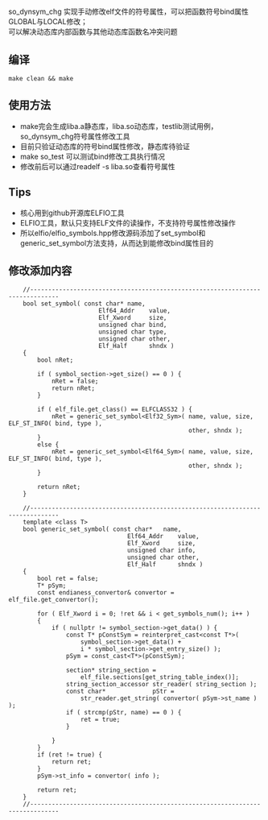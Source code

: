 
#  
so_dynsym_chg 实现手动修改elf文件的符号属性，可以把函数符号bind属性GLOBAL与LOCAL修改；  
可以解决动态库内部函数与其他动态库函数名冲突问题

## 编译
`make clean && make`  

## 使用方法
* make完会生成liba.a静态库，liba.so动态库，testlib测试用例，so_dynsym_chg符号属性修改工具  
* 目前只验证动态库的符号bind属性修改，静态库待验证  
* make so_test 可以测试bind修改工具执行情况    
* 修改前后可以通过readelf -s liba.so查看符号属性  

## Tips
* 核心用到github开源库ELFIO工具   
* ELFIO工具，默认只支持ELF文件的读操作，不支持符号属性修改操作   
* 所以elfio/elfio_symbols.hpp修改源码添加了set_symbol和generic_set_symbol方法支持，从而达到能修改bind属性目的  

## 修改添加内容
```
    //------------------------------------------------------------------------------
    bool set_symbol( const char* name,
                         Elf64_Addr    value,
                         Elf_Xword     size,
                         unsigned char bind,
                         unsigned char type,
                         unsigned char other,
                         Elf_Half      shndx )
    {
        bool nRet;

        if ( symbol_section->get_size() == 0 ) {
			nRet = false;
			return nRet;
        }

        if ( elf_file.get_class() == ELFCLASS32 ) {
            nRet = generic_set_symbol<Elf32_Sym>( name, value, size, ELF_ST_INFO( bind, type ),
                                                  other, shndx );
        }
        else {
            nRet = generic_set_symbol<Elf64_Sym>( name, value, size, ELF_ST_INFO( bind, type ),
                                                  other, shndx );
        }

        return nRet;
    }

    //------------------------------------------------------------------------------
    template <class T>
    bool generic_set_symbol( const char*   name,
                                 Elf64_Addr    value,
                                 Elf_Xword     size,
                                 unsigned char info,
                                 unsigned char other,
                                 Elf_Half      shndx )
    {
        bool ret = false;
		T* pSym;
		const endianess_convertor& convertor = elf_file.get_convertor();
		
		for ( Elf_Xword i = 0; !ret && i < get_symbols_num(); i++ ) 
		{
			if ( nullptr != symbol_section->get_data() ) {
				const T* pConstSym = reinterpret_cast<const T*>(
					symbol_section->get_data() +
					i * symbol_section->get_entry_size() );
				pSym = const_cast<T*>(pConstSym);

				section* string_section =
					elf_file.sections[get_string_table_index()];
				string_section_accessor str_reader( string_section );
				const char*             pStr =
					str_reader.get_string( convertor( pSym->st_name ) );
				if ( strcmp(pStr, name) == 0 ) {
					ret = true;
				}
				
			}
		}
		if (ret != true) {
			return ret;
		}
		pSym->st_info = convertor( info );

        return ret;
    }
    //------------------------------------------------------------------------------
```
